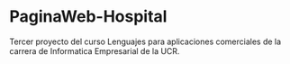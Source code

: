 # PaginaWeb-Hospital
Tercer proyecto del curso Lenguajes para aplicaciones comerciales de la carrera de Informatica Empresarial de la UCR.
